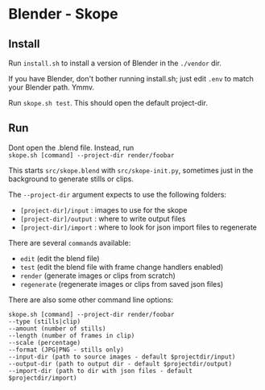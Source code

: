 # Blender - Skope

## Install

Run `install.sh` to install a version of Blender 
in the `./vendor` dir.

If you have Blender, don't bother running install.sh;
just edit `.env` to match your Blender path. Ymmv.

Run `skope.sh test`. This should open the default
project-dir. 

## Run
Dont open the .blend file. Instead, run \
`skope.sh [command] --project-dir render/foobar` 

This starts `src/skope.blend` with `src/skope-init.py`,
sometimes just in the background to generate
stills or clips.

The `--project-dir` argument expects to use the following folders:
- `[project-dir]/input` : images to use for the skope
- `[project-dir]/output` : where to write output files
- `[project-dir]/import` : where to look for json import files to regenerate

There are several `command`s available:
 - `edit` (edit the blend file)
 - `test` (edit the blend file with frame change handlers enabled)
 - `render` (generate images or clips from scratch) 
 - `regenerate` (regenerate images or clips from saved json files) 

There are also some other command line options:

```
skope.sh [command] --project-dir render/foobar
--type (stills|clip)
--amount (number of stills)
--length (number of frames in clip)
--scale (percentage)
--format (JPG|PNG - stills only)
--input-dir (path to source images - default $projectdir/input)
--output-dir (path to output dir - default $projectdir/output)
--import-dir (path to dir with json files - default $projectdir/import)
```